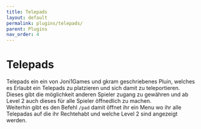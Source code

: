 ```yaml
---
title: Telepads
layout: default
permalink: plugins/telepads/
parent: Plugins
nav_order: 4
---
```


# Telepads

Telepads ein ein von Joni1Games und gkram geschriebenes Pluin, welches es Erlaubt ein Telepads zu platzieren und sich damit zu teleportieren.<br>
Dieses gibt die möglichkeit anderen Spieler zugang zu gewähren und ab Level 2 auch dieses für alle Spieler öffnedlich zu machen.<br>
Weiterhin gibt es den Befehl `/pad` damit öffnet ihr ein Menu wo ihr alle Telepadas auf die ihr Rechtehabt und welche Level 2 sind angezeigt werden.
